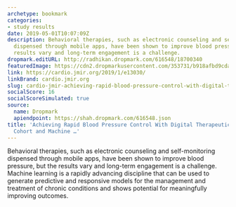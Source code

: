 ```yaml
---
archetype: bookmark
categories:
- study results
date: 2019-05-01T10:07:09Z
description: Behavioral therapies, such as electronic counseling and self-monitoring
  dispensed through mobile apps, have been shown to improve blood pressure, but the
  results vary and long-term engagement is a challenge.
dropmark.editURL: http://radhikan.dropmark.com/616548/18700340
featuredImage: https://cdn2.dropmarkusercontent.com/353731/b918afbd9cda29ecfd05ec90beaa99dacfb35a01d57c10800d0af6aa44b670bd/thumbnail/2cbdb8dad5f12c2d265fad75eab27602.png?Expires=1557430062&Signature=djrN7FZIuOL1nmPO2t8WaOpVY7UyipY3ubYKEgeJQEN3utEN4egdUp-kRWWRyFSQpm8TArHOPkKDfWfq1s~8PxGTSqZhvZaBQqCkQPQ~OASyeBt4VhG9B6y5Yc1p1u7dmbGgIDvLtJ7JsydW5d9Th44gdz-fmJAIJ5S21VJhnkLQQrGFUjVtgjHsWf8N0j3P7thJC1s0IX67sq1kVrvyzeE0GgNMoUqIVN1jh5zVDne9~9z2IOv6tK~CTkMsXNmaYTSv~GBco17td-K4rZGqCs707AtfBhpTvuPkED1pweO2wlKu1Bmx~hA~SAQEVOyiAPbGDoGCZiwNyrpV~bxF5Q__&Key-Pair-Id=APKAITQYWVEN757ZA4KQ
link: https://cardio.jmir.org/2019/1/e13030/
linkBrand: cardio.jmir.org
slug: cardio-jmir-achieving-rapid-blood-pressure-control-with-digital-therapeutics-retrospective-cohort-and-machine
socialScore: 16
socialScoreSimulated: true
source:
  name: Dropmark
  apiendpoint: https://shah.dropmark.com/616548.json
title: 'Achieving Rapid Blood Pressure Control With Digital Therapeutics: Retrospective
  Cohort and Machine …'
---
```

Behavioral therapies, such as electronic counseling and self-monitoring dispensed through mobile apps, have been shown to improve blood pressure, but the results vary and long-term engagement is a challenge. Machine learning is a rapidly advancing discipline that can be used to generate predictive and responsive models for the management and treatment of chronic conditions and shows potential for meaningfully improving outcomes.